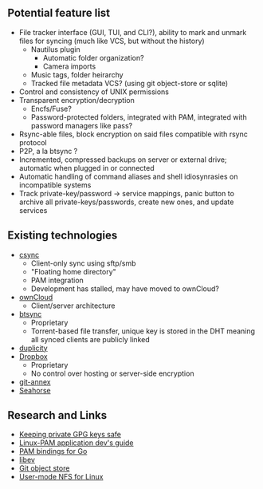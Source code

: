 
Potential feature list
---

- File tracker interface (GUI, TUI, and CLI?), ability to mark and unmark files for syncing (much like VCS, but without the history)
	- Nautilus plugin
		- Automatic folder organization?
		- Camera imports
	- Music tags, folder heirarchy
	- Tracked file metadata VCS?  (using git object-store or sqlite)
- Control and consistency of UNIX permissions
- Transparent encryption/decryption
	- Encfs/Fuse?
	- Password-protected folders, integrated with PAM, integrated with password managers like pass?
- Rsync-able files, block encryption on said files compatible with rsync protocol
- P2P, a la btsync ?
- Incremented, compressed backups on server or external drive; automatic when plugged in or connected
- Automatic handling of command aliases and shell idiosynrasies on incompatible systems
- Track private-key/password -> service mappings, panic button to archive all private-keys/passwords, create new ones, and update services

Existing technologies
---

- [csync](https://www.csync.org/)
	- Client-only sync using sftp/smb
	- "Floating home directory"
	- PAM integration
	- Development has stalled, may have moved to ownCloud?
- [ownCloud](http://owncloud.org)
	- Client/server architecture
- [btsync](http://www.bittorrent.com/sync)
	- Proprietary
	- Torrent-based file transfer, unique key is stored in the DHT meaning all synced clients are publicly linked
- [duplicity](http://duplicity.nongnu.org/)
- [Dropbox](https://www.dropbox.com)
	- Proprietary
	- No control over hosting or server-side encryption
- [git-annex](https://git-annex.branchable.com/walkthrough/)
- [Seahorse](https://wiki.gnome.org/Apps/Seahorse)

Research and Links
---

- [Keeping private GPG keys safe](https://alexcabal.com/creating-the-perfect-gpg-keypair/)
- [Linux-PAM application dev's guide](http://www.linux-pam.org/Linux-PAM-html/Linux-PAM_ADG.html)
- [PAM bindings for Go](https://code.google.com/p/gopam/source/browse/)
- [libev](http://software.schmorp.de/pkg/libev.html)
- [Git object store](http://git-scm.com/book/en/Git-Internals-Git-Objects)
- [User-mode NFS for Linux](https://github.com/nfs-ganesha/nfs-ganesha)
